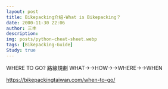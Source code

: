 ```yaml
---
layout: post
title: Bikepacking介绍-What is Bikepacking？
date: 2000-11-30 22:06
author: 三丰
description:
img: posts/python-cheat-sheet.webp
tags: [Bikepacking-Guide]
Study: true
---
```

WHERE TO GO?
路線規劃
WHAT→→HOW→→WHERE→→WHEN

https://bikepackingtaiwan.com/when-to-go/